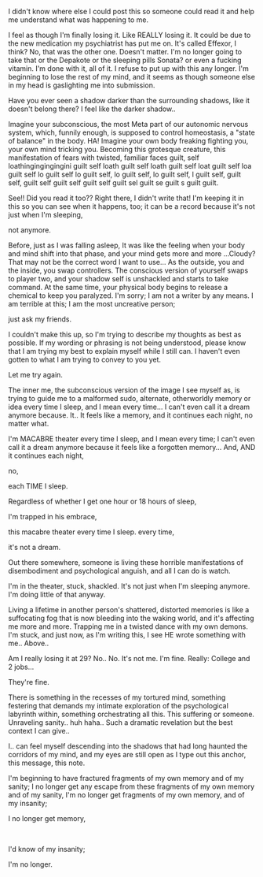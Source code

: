 I didn't know where else I could post this so someone could read it and help me understand what was happening to me. 

I feel as though I'm finally losing it. Like REALLY losing it. It could be due to the new medication my psychiatrist has put me on. It's called Effexor, I think? No, that was the other one. Doesn't matter. I'm no longer going to take that or the Depakote or the sleeping pills Sonata? or even a fucking vitamin. I'm done with it, all of it. I refuse to put up with this any longer. I'm beginning to lose the rest of my mind, and it seems as though someone else in my head is gaslighting me into submission. 

Have you ever seen a shadow darker than the surrounding shadows, like it doesn't belong there? I feel like the darker shadow.. 

Imagine your subconscious, the most Meta part of our autonomic nervous system, which, funnily enough, is supposed to control homeostasis, a "state of balance" in the body. HA! Imagine your own body freaking fighting you, your own mind tricking you. Becoming this grotesque creature, this manifestation of fears with twisted, familiar faces guilt, self loathingingingingini guilt self loath guilt self loath guilt self loat guilt self loa guilt self lo guilt self lo guilt self, lo guilt self, lo guilt self, l guilt self, guilt self, guilt self guilt self guilt self guilt sel guilt se guilt s guilt guilt. 



See!! Did you read it too?? Right there, I didn't write that! I'm keeping it in this so you can see when it happens, too; it can be a record because it's not just when I'm sleeping, 

not anymore.

Before, just as I was falling asleep, It was like the feeling when your body and mind shift into that phase, and your mind gets more and more ...Cloudy? That may not be the correct word I want to use... As the outside, you and the inside, you swap controllers. The conscious version of yourself swaps to player two, and your shadow self is unshackled and starts to take command. At the same time, your physical body begins to release a chemical to keep you paralyzed. I'm sorry; I am not a writer by any means. I am terrible at this; I am the most uncreative person; 

just ask my friends. 

I couldn't make this up, so I'm trying to describe my thoughts as best as possible. If my wording or phrasing is not being understood, please know that I am trying my best to explain myself while I still can. I haven't even gotten to what I am trying to convey to you yet. 

Let me try again. 

The inner me, the subconscious version of the image I see myself as, is trying to guide me to a malformed sudo, alternate, otherworldly memory or idea every time I sleep, and I mean every time... I can't even call it a dream anymore because. It.. It feels like a memory, and it continues each night, no matter what. 

I'm MACABRE theater every time I sleep, and I mean every time; I can't even call it a dream anymore because it feels like a forgotten memory... And, AND it continues each night, 

no, 

each TIME I sleep.

Regardless of whether I get one hour or 18 hours of sleep, 

I'm trapped in his embrace, 

this macabre theater every time I sleep. every time, 

it's not a dream. 

Out there somewhere, someone is living these horrible manifestations of disembodiment and psychological anguish, and all I can do is watch. 

I'm in the theater, stuck, shackled. It's not just when I'm sleeping anymore. I'm doing little of that anyway.

Living a lifetime in another person's shattered, distorted memories is like a suffocating fog that is now bleeding into the waking world, and it's affecting me more and more. Trapping me in a twisted dance with my own demons. I'm stuck, and just now, as I'm writing this, I see HE wrote something with me.. Above..

Am I really losing it at 29? No.. No. It's not me. I'm fine. Really: College and 2 jobs... 



They're fine. 

There is something in the recesses of my tortured mind, something festering that demands my intimate exploration of the psychological labyrinth within, something orchestrating all this. This suffering or someone. Unraveling sanity.. huh haha.. Such a dramatic revelation but the best context I can give.. 

I.. can feel myself descending into the shadows that had long haunted the corridors of my mind, and my eyes are still open as I type out this anchor, this message, this note. 

I'm beginning to have fractured fragments of my own memory and of my sanity; I no longer get any escape from these fragments of my own memory and of my sanity, I'm no longer get fragments of my own memory, and of my insanity; 

I no longer get memory,

  

I'd know of my insanity; 

I'm no longer. 